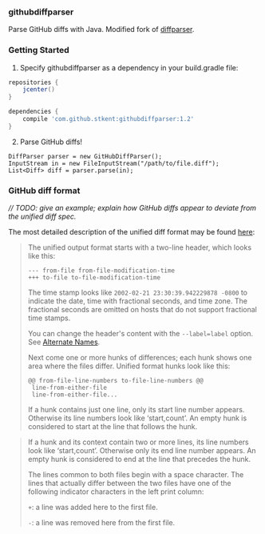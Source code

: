 ### githubdiffparser

Parse GitHub diffs with Java. Modified fork of [diffparser](https://github.com/thombergs/diffparser).

### Getting Started

<ol>
  <li>Specify githubdiffparser as a dependency in your build.gradle file:</li>
</ol>

```groovy
repositories {
    jcenter()
}

dependencies {
    compile 'com.github.stkent:githubdiffparser:1.2'
}
```

<ol start="2">
  <li>Parse GitHub diffs!</li>
</ol>

```
DiffParser parser = new GitHubDiffParser();
InputStream in = new FileInputStream("/path/to/file.diff");
List<Diff> diff = parser.parse(in);
```

### GitHub diff format

_// TODO: give an example; explain how GitHub diffs appear to deviate from the unified diff spec._

The most detailed description of the unified diff format may be found [here](http://www.gnu.org/software/diffutils/manual/html_node/Detailed-Unified.html#Detailed-Unified):

> The unified output format starts with a two-line header, which looks like this:
>
>     --- from-file from-file-modification-time
>     +++ to-file to-file-modification-time
>The time stamp looks like `2002-02-21 23:30:39.942229878 -0800` to indicate the date, time with fractional seconds, and time zone. The fractional seconds are omitted on hosts that do not support fractional time stamps.
>
>You can change the header's content with the `--label=label` option. See [Alternate Names](http://www.gnu.org/software/diffutils/manual/html_node/Alternate-Names.html#Alternate-Names).
>
>Next come one or more hunks of differences; each hunk shows one area where the files differ. Unified format hunks look like this:
>
>     @@ from-file-line-numbers to-file-line-numbers @@
>      line-from-either-file
>      line-from-either-file...
>If a hunk contains just one line, only its start line number appears. Otherwise its line numbers look like ‘start,count’. An empty hunk is considered to start at the line that follows the hunk.

>If a hunk and its context contain two or more lines, its line numbers look like ‘start,count’. Otherwise only its end line number appears. An empty hunk is considered to end at the line that precedes the hunk.
>
>The lines common to both files begin with a space character. The lines that actually differ between the two files have one of the following indicator characters in the left print column:
>
> `+`: a line was added here to the first file.
> 
> `-`: a line was removed here from the first file.
